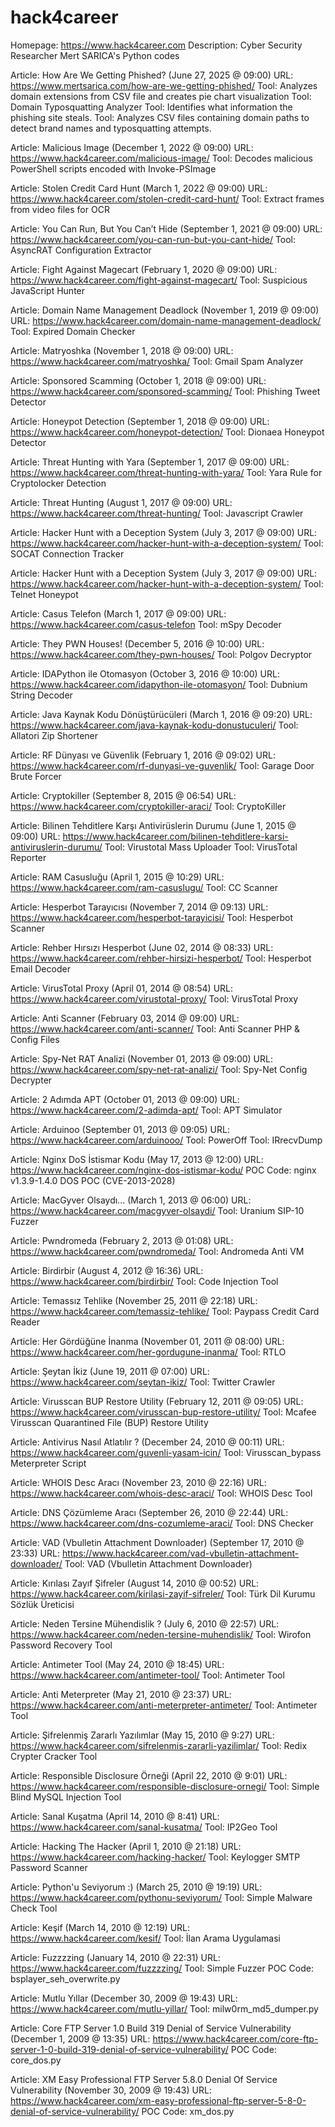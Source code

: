 # hack4career
Homepage: https://www.hack4career.com
Description: Cyber Security Researcher Mert SARICA's Python codes

Article: How Are We Getting Phished? (June 27, 2025 @ 09:00)
URL: https://www.mertsarica.com/how-are-we-getting-phished/
Tool: Analyzes domain extensions from CSV file and creates pie chart visualization
Tool: Domain Typosquatting Analyzer
Tool: Identifies what information the phishing site steals.
Tool: Analyzes CSV files containing domain paths to detect brand names and typosquatting attempts.

Article: Malicious Image (December 1, 2022 @ 09:00)
URL: https://www.hack4career.com/malicious-image/
Tool: Decodes malicious PowerShell scripts encoded with Invoke-PSImage

Article: Stolen Credit Card Hunt (March 1, 2022 @ 09:00)
URL: https://www.hack4career.com/stolen-credit-card-hunt/
Tool: Extract frames from video files for OCR

Article: You Can Run, But You Can’t Hide (September 1, 2021 @ 09:00)
URL: https://www.hack4career.com/you-can-run-but-you-cant-hide/
Tool: AsyncRAT Configuration Extractor

Article: Fight Against Magecart (February 1, 2020 @ 09:00)
URL: https://www.hack4career.com/fight-against-magecart/
Tool: Suspicious JavaScript Hunter

Article: Domain Name Management Deadlock (November 1, 2019 @ 09:00)
URL: https://www.hack4career.com/domain-name-management-deadlock/
Tool: Expired Domain Checker

Article: Matryoshka (November 1, 2018 @ 09:00)
URL: https://www.hack4career.com/matryoshka/
Tool: Gmail Spam Analyzer

Article: Sponsored Scamming (October 1, 2018 @ 09:00)
URL: https://www.hack4career.com/sponsored-scamming/
Tool: Phishing Tweet Detector

Article: Honeypot Detection (September 1, 2018 @ 09:00)
URL: https://www.hack4career.com/honeypot-detection/
Tool: Dionaea Honeypot Detector

Article: Threat Hunting with Yara (September 1, 2017 @ 09:00)
URL: https://www.hack4career.com/threat-hunting-with-yara/
Tool: Yara Rule for Cryptolocker Detection

Article: Threat Hunting (August 1, 2017 @ 09:00)
URL: https://www.hack4career.com/threat-hunting/
Tool: Javascript Crawler

Article: Hacker Hunt with a Deception System (July 3, 2017 @ 09:00)
URL: https://www.hack4career.com/hacker-hunt-with-a-deception-system/
Tool: SOCAT Connection Tracker

Article: Hacker Hunt with a Deception System (July 3, 2017 @ 09:00)
URL: https://www.hack4career.com/hacker-hunt-with-a-deception-system/
Tool: Telnet Honeypot

Article: Casus Telefon (March 1, 2017 @ 09:00)
URL: https://www.hack4career.com/casus-telefon
Tool: mSpy Decoder

Article: They PWN Houses! (December 5, 2016 @ 10:00)
URL: https://www.hack4career.com/they-pwn-houses/
Tool: Polgov Decryptor

Article: IDAPython ile Otomasyon (October 3, 2016 @ 10:00)
URL: https://www.hack4career.com/idapython-ile-otomasyon/
Tool: Dubnium String Decoder

Article: Java Kaynak Kodu Dönüştürücüleri (March 1, 2016 @ 09:20)
URL: https://www.hack4career.com/java-kaynak-kodu-donustuculeri/
Tool: Allatori Zip Shortener

Article: RF Dünyası ve Güvenlik (February 1, 2016 @ 09:02)
URL: https://www.hack4career.com/rf-dunyasi-ve-guvenlik/
Tool: Garage Door Brute Forcer

Article: Cryptokiller (September 8, 2015 @ 06:54)
URL: https://www.hack4career.com/cryptokiller-araci/
Tool: CryptoKiller

Article: Bilinen Tehditlere Karşı Antivirüslerin Durumu (June 1, 2015 @ 09:00)
URL: https://www.hack4career.com/bilinen-tehditlere-karsi-antiviruslerin-durumu/
Tool: Virustotal Mass Uploader
Tool: VirusTotal Reporter

Article: RAM Casusluğu (April 1, 2015 @ 10:29)
URL: https://www.hack4career.com/ram-casuslugu/
Tool: CC Scanner

Article: Hesperbot Tarayıcısı (November 7, 2014 @ 09:13)
URL: https://www.hack4career.com/hesperbot-tarayicisi/
Tool: Hesperbot Scanner

Article: Rehber Hırsızı Hesperbot (June 02, 2014 @ 08:33)
URL: https://www.hack4career.com/rehber-hirsizi-hesperbot/
Tool: Hesperbot Email Decoder

Article: VirusTotal Proxy (April 01, 2014 @ 08:54)
URL: https://www.hack4career.com/virustotal-proxy/
Tool: VirusTotal Proxy

Article: Anti Scanner (February 03, 2014 @ 09:00)
URL: https://www.hack4career.com/anti-scanner/
Tool: Anti Scanner PHP & Config Files

Article: Spy-Net RAT Analizi (November 01, 2013 @ 09:00)
URL: https://www.hack4career.com/spy-net-rat-analizi/
Tool: Spy-Net Config Decrypter

Article: 2 Adımda APT (October 01, 2013 @ 09:00)
URL: https://www.hack4career.com/2-adimda-apt/
Tool: APT Simulator

Article: Arduinoo (September 01, 2013 @ 09:05)
URL: https://www.hack4career.com/arduinooo/
Tool: PowerOff
Tool: IRrecvDump

Article: Nginx DoS İstismar Kodu (May 17, 2013 @ 12:00)
URL: https://www.hack4career.com/nginx-dos-istismar-kodu/
POC Code: nginx v1.3.9-1.4.0 DOS POC (CVE-2013-2028)

Article: MacGyver Olsaydı... (March 1, 2013 @ 06:00)
URL: https://www.hack4career.com/macgyver-olsaydi/
Tool: Uranium SIP-10 Fuzzer

Article: Pwndromeda (February 2, 2013 @ 01:08)
URL: https://www.hack4career.com/pwndromeda/
Tool: Andromeda Anti VM

Article: Birdirbir (August 4, 2012 @ 16:36)
URL: https://www.hack4career.com/birdirbir/
Tool: Code Injection Tool

Article: Temassız Tehlike (November 25, 2011 @ 22:18)
URL: https://www.hack4career.com/temassiz-tehlike/
Tool: Paypass Credit Card Reader

Article: Her Gördüğüne İnanma (November 01, 2011 @ 08:00)
URL: https://www.hack4career.com/her-gordugune-inanma/
Tool: RTLO

Article: Şeytan İkiz (June 19, 2011 @ 07:00)
URL: https://www.hack4career.com/seytan-ikiz/
Tool: Twitter Crawler

Article: Virusscan BUP Restore Utility (February 12, 2011 @ 09:05)
URL: https://www.hack4career.com/virusscan-bup-restore-utility/
Tool: Mcafee Virusscan Quarantined File (BUP) Restore Utility

Article: Antivirus Nasıl Atlatılır ? (December 24, 2010 @ 00:11)
URL: https://www.hack4career.com/guvenli-yasam-icin/
Tool: Virusscan_bypass Meterpreter Script

Article: WHOIS Desc Aracı (November 23, 2010 @ 22:16)
URL: https://www.hack4career.com/whois-desc-araci/
Tool: WHOIS Desc Tool

Article: DNS Çözümleme Aracı (September 26, 2010 @ 22:44)
URL: https://www.hack4career.com/dns-cozumleme-araci/
Tool: DNS Checker

Article: VAD (Vbulletin Attachment Downloader) (September 17, 2010 @ 23:33)
URL: https://www.hack4career.com/vad-vbulletin-attachment-downloader/
Tool: VAD (Vbulletin Attachment Downloader)

Article: Kırılası Zayıf Şifreler (August 14, 2010 @ 00:52)
URL: https://www.hack4career.com/kirilasi-zayif-sifreler/
Tool: Türk Dil Kurumu Sözlük Üreticisi

Article: Neden Tersine Mühendislik ? (July 6, 2010 @ 22:57)
URL: https://www.hack4career.com/neden-tersine-muhendislik/
Tool: Wirofon Password Recovery Tool

Article: Antimeter Tool (May 24, 2010 @ 18:45)
URL: https://www.hack4career.com/antimeter-tool/
Tool: Antimeter Tool

Article: Anti Meterpreter (May 21, 2010 @ 23:37)
URL: https://www.hack4career.com/anti-meterpreter-antimeter/
Tool: Antimeter Tool

Article: Şifrelenmiş Zararlı Yazılımlar (May 15, 2010 @ 9:27)
URL: https://www.hack4career.com/sifrelenmis-zararli-yazilimlar/
Tool: Redix Crypter Cracker Tool

Article: Responsible Disclosure Örneği (April 22, 2010 @ 9:01)
URL: https://www.hack4career.com/responsible-disclosure-ornegi/
Tool: Simple Blind MySQL Injection Tool

Article: Sanal Kuşatma (April 14, 2010 @ 8:41)
URL: https://www.hack4career.com/sanal-kusatma/
Tool: IP2Geo Tool

Article: Hacking The Hacker (April 1, 2010 @ 21:18)
URL: https://www.hack4career.com/hacking-hacker/
Tool: Keylogger SMTP Password Scanner

Article: Python'u Seviyorum :) (March 25, 2010 @ 19:19)
URL: https://www.hack4career.com/pythonu-seviyorum/
Tool: Simple Malware Check Tool

Article: Keşif (March 14, 2010 @ 12:19)
URL: https://www.hack4career.com/kesif/
Tool: İlan Arama Uygulamasi

Article: Fuzzzzing (January 14, 2010 @ 22:31)
URL: https://www.hack4career.com/fuzzzzing/
Tool: Simple Fuzzer
POC Code: bsplayer_seh_overwrite.py

Article: Mutlu Yıllar (December 30, 2009 @ 19:43)
URL: https://www.hack4career.com/mutlu-yillar/
Tool: milw0rm_md5_dumper.py

Article: Core FTP Server 1.0 Build 319 Denial of Service Vulnerability (December 1, 2009 @ 13:35)
URL: https://www.hack4career.com/core-ftp-server-1-0-build-319-denial-of-service-vulnerability/
POC Code: core_dos.py

Article: XM Easy Professional FTP Server 5.8.0 Denial Of Service Vulnerability (November 30, 2009 @ 19:43)
URL: https://www.hack4career.com/xm-easy-professional-ftp-server-5-8-0-denial-of-service-vulnerability/
POC Code: xm_dos.py
